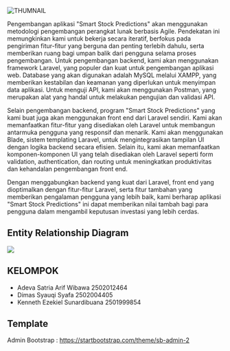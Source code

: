 ![THUMNAIL ](https://github.com/syauqqii/SMART_STOCK_PREDICTION_V2/blob/master/Tambahan/smartstockpredictions.png)

Pengembangan aplikasi "Smart Stock Predictions" akan menggunakan metodologi pengembangan perangkat lunak berbasis Agile. Pendekatan ini memungkinkan kami untuk bekerja secara iteratif, berfokus pada pengiriman fitur-fitur yang berguna dan penting terlebih dahulu, serta memberikan ruang bagi umpan balik dari pengguna selama proses pengembangan. Untuk pengembangan backend, kami akan menggunakan framework Laravel, yang populer dan kuat untuk pengembangan aplikasi web. Database yang akan digunakan adalah MySQL melalui XAMPP, yang memberikan kestabilan dan keamanan yang diperlukan untuk menyimpan data aplikasi. Untuk menguji API, kami akan menggunakan Postman, yang merupakan alat yang handal untuk melakukan pengujian dan validasi API.

Selain pengembangan backend, program "Smart Stock Predictions" yang kami buat juga akan menggunakan front end dari Laravel sendiri. Kami akan memanfaatkan fitur-fitur yang disediakan oleh Laravel untuk membangun antarmuka pengguna yang responsif dan menarik. Kami akan menggunakan Blade, sistem templating Laravel, untuk mengintegrasikan tampilan UI dengan logika backend secara efisien. Selain itu, kami akan memanfaatkan komponen-komponen UI yang telah disediakan oleh Laravel seperti form validation, authentication, dan routing untuk meningkatkan produktivitas dan kehandalan pengembangan front end.

Dengan menggabungkan backend yang kuat dari Laravel, front end yang dioptimalkan dengan fitur-fitur Laravel, serta fitur tambahan yang memberikan pengalaman pengguna yang lebih baik, kami berharap aplikasi "Smart Stock Predictions" ini dapat memberikan nilai tambah bagi para pengguna dalam mengambil keputusan investasi yang lebih cerdas.


## Entity Relationship Diagram
<img src="https://github.com/syauqqii/SMART_STOCK_PREDICTION_V2/blob/master/Tambahan/Screenshot%20(973).png">

## KELOMPOK
- Adeva Satria Arif Wibawa        2502012464
- Dimas Syauqi Syafa              2502004405
- Kenneth Ezekiel Sunardibuana    2501999854

## Template
Admin Bootstrap : https://startbootstrap.com/theme/sb-admin-2
